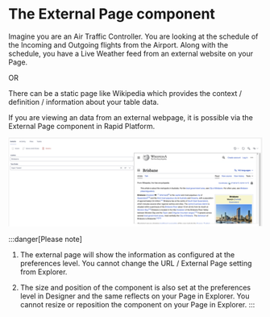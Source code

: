 # The External Page component

Imagine you are an Air Traffic Controller. You are looking at the schedule of the Incoming and Outgoing flights from the Airport. Along with the schedule, you have a Live Weather feed from an external website on your Page.

OR

There can be a static page like Wikipedia which provides the context / definition / information about your table data.

If you are viewing an data from an external webpage, it is possible via the External Page component in Rapid Platform.

![Image showing external page component on Page](<External Page1.png>)

:::danger[Please note]
1. The external page will show the information as configured at the preferences level. You cannot change the URL / External Page setting from Explorer.

2. The size and position of the component is also set at the preferences level in Designer and the same reflects on your Page in Explorer. You cannot resize or reposition the component on your Page in Explorer.
:::